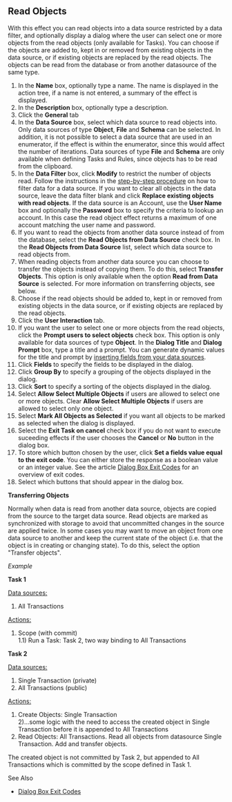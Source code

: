 ## Read Objects

With this effect you can read objects into a data source restricted by a data filter, and optionally display a dialog where the user can select one or more objects from the read objects (only available for Tasks). You can choose if the objects are added to, kept in or removed from existing objects in the data source, or if existing objects are replaced by the read objects. The objects can be read from the database or from another datasource of the same type.

1.  In the **Name** box, optionally type a name. The name is displayed in the action tree, if a name is not entered, a summary of the effect is displayed.
2.  In the **Description** box, optionally type a description.
3.  Click the **General** tab
4.  In the **Data Source** box, select which data source to read objects into. Only data sources of type **Object**, **File** and **Schema** can be selected. In addition, it is not possible to select a data source that are used in an enumerator, if the effect is within the enumerator, since this would affect the number of iterations. Data sources of type **File** and **Schema** are only available when defining Tasks and Rules, since objects has to be read from the clipboard.
5.  In the **Data Filter** box, click **Modify** to restrict the number of objects read. Follow the instructions in the [step-by-step procedure](../../data-sources/specifying-a-data-filter-for-a-data-source.md) on how to filter data for a data source. If you want to clear all objects in the data source, leave the data filter blank and click **Replace existing objects with read objects**. If the data source is an Account, use the **User Name** box and optionally the **Password** box to specify the criteria to lookup an account. In this case the read object effect returns a maximum of one account matching the user name and password.
6.  If you want to read the objects from another data source instead of from the database, select the **Read Objects from Data Source** check box. In the **Read Objects from Data Source** list, select which data source to read objects from.
7.  When reading objects from another data source you can choose to transfer the objects instead of copying them. To do this, select **Transfer Objects**. This option is only available when the option **Read from Data Source** is selected. For more information on transferring objects, see below.
8.  Choose if the read objects should be added to, kept in or removed from existing objects in the data source, or if existing objects are replaced by the read objects.
9.  Click the **User Interaction** tab.
10.  If you want the user to select one or more objects from the read objects, click the **Prompt users to select objects** check box. This option is only available for data sources of type **Object**. In the **Dialog Title** and **Dialog Prompt** box, type a title and a prompt. You can generate dynamic values for the title and prompt by [inserting fields from your data sources](../generate-dynamic-values-for-text-fields.md "Generate Dynamic Values for Text Fields").
11.  Click **Fields** to specify the fields to be displayed in the dialog.
12.  Click **Group By** to specify a grouping of the objects displayed in the dialog.
13.  Click **Sort** to specify a sorting of the objects displayed in the dialog.
14.  Select **Allow Select Multiple Objects** if users are allowed to select one or more objects. Clear **Allow Select Multiple Objects** if users are allowed to select only one object.
15.  Select **Mark All Objects as Selected** if you want all objects to be marked as selected when the dialog is displayed.
16.  Select the **Exit Task on cancel** check box if you do not want to execute suceeding effects if the user chooses the **Cancel** or **No** button in the dialog box.
17.  To store which button chosen by the user, click **Set a fields value equal to the exit code**. You can either store the response as a boolean value or an integer value. See the article [Dialog Box Exit Codes](../../../../dialog-box-exit-codes.md "Dialog Box Exit Codes") for an overview of exit codes.
18.  Select which buttons that should appear in the dialog box.

**Transferring Objects**

Normally when data is read from another data source, objects are copied from the source to the target data source. Read objects are marked as synchronized with storage to avoid that uncommitted changes in the source are applied twice. In some cases you may want to move an object from one data source to another and keep the current state of the object (i.e. that the object is in creating or changing state). To do this, select the option "Transfer objects".  

<span style="FONT-STYLE: italic">Example  

**Task 1**  

<span style="TEXT-DECORATION: underline">Data sources:  
1) All Transactions  

<span style="TEXT-DECORATION: underline">Actions:  
1) Scope (with commit)  
1.1) Run a Task: Task 2, two way binding to All Transactions  

**Task 2**  

<span style="TEXT-DECORATION: underline">Data sources:  
1) Single Transaction (private)  
2) All Transactions (public)  

<span style="TEXT-DECORATION: underline">Actions:  
1) Create Objects: Single Transaction  
2)...some logic with the need to access the created object in Single Transaction before it is appended to All Transactions  
3) Read Objects: All Transactions. Read all objects from datasource Single Transaction. Add and transfer objects.  

The created object is not committed by Task 2, but appended to All Transactions which is committed by the scope defined in Task 1.

See Also

*   [Dialog Box Exit Codes](../../../../dialog-box-exit-codes.md)